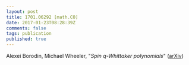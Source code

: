 ```yaml
---
layout: post
title: 1701.06292 [math.CO]
date: 2017-01-23T08:28:39Z
comments: false
tags: publication
published: true
---
```


Alexei Borodin, Michael Wheeler, "<i>Spin $q$-Whittaker polynomials</i>" ([arXiv](http://arxiv.org/abs/1701.06292v1))
